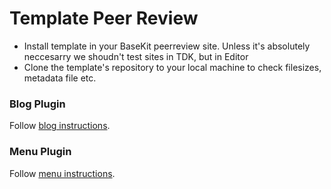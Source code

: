 # Template Peer Review
  - Install template in your BaseKit peerreview site. Unless it's absolutely neccesarry we shoudn't test sites in TDK, but in Editor
  - Clone the template's repository to your local machine to check filesizes, metadata file etc.
  
### Blog Plugin

Follow [blog instructions].

### Menu Plugin

Follow [menu instructions].

[blog instructions]:https://github.com/basekit-templates/peer-review-pack/blob/master/blog/blog-instructions.md
[menu instructions]:https://github.com/basekit-templates/peer-review-pack/blob/master/menu/menu-instructions.md
